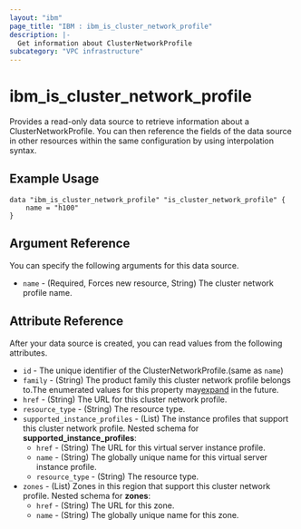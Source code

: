 ```yaml
---
layout: "ibm"
page_title: "IBM : ibm_is_cluster_network_profile"
description: |-
  Get information about ClusterNetworkProfile
subcategory: "VPC infrastructure"
---
```


# ibm_is_cluster_network_profile

Provides a read-only data source to retrieve information about a ClusterNetworkProfile. You can then reference the fields of the data source in other resources within the same configuration by using interpolation syntax.

## Example Usage

```hcl
data "ibm_is_cluster_network_profile" "is_cluster_network_profile" {
	name = "h100"
}
```

## Argument Reference

You can specify the following arguments for this data source.

- `name` - (Required, Forces new resource, String) The cluster network profile name.

## Attribute Reference

After your data source is created, you can read values from the following attributes.

- `id` - The unique identifier of the ClusterNetworkProfile.(same as `name`)
- `family` - (String) The product family this cluster network profile belongs to.The enumerated values for this property may[expand](https://cloud.ibm.com/apidocs/vpc#property-value-expansion) in the future.
- `href` - (String) The URL for this cluster network profile.
- `resource_type` - (String) The resource type.
- `supported_instance_profiles` - (List) The instance profiles that support this cluster network profile.
	Nested schema for **supported_instance_profiles**:
	- `href` - (String) The URL for this virtual server instance profile.
	- `name` - (String) The globally unique name for this virtual server instance profile.
	- `resource_type` - (String) The resource type.
- `zones` - (List) Zones in this region that support this cluster network profile.
	Nested schema for **zones**:
	- `href` - (String) The URL for this zone.
	- `name` - (String) The globally unique name for this zone.

